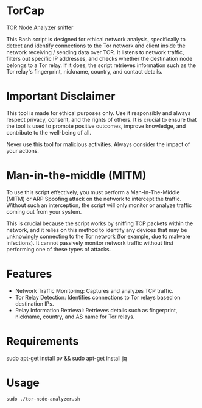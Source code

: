 # TorCap
TOR Node Analyzer sniffer

This Bash script is designed for ethical network analysis, specifically to detect and identify connections to the Tor network and client inside the network receiving / sending data over TOR. It listens to network traffic, filters out specific IP addresses, and checks whether the destination node belongs to a Tor relay. If it does, the script retrieves information such as the Tor relay's fingerprint, nickname, country, and contact details. 

# Important Disclaimer

This tool is made for ethical purposes only. Use it responsibly and always respect privacy, consent, and the rights of others. It is crucial to ensure that the tool is used to promote positive outcomes, improve knowledge, and contribute to the well-being of all.

Never use this tool for malicious activities. Always consider the impact of your actions.

# Man-in-the-middle (MITM)

To use this script effectively, you must perform a Man-In-The-Middle (MITM) or ARP Spoofing attack on the network to intercept the traffic. Without such an interception, the script will only monitor or analyze traffic coming out from your system.

This is crucial because the script works by sniffing TCP packets within the network, and it relies on this method to identify any devices that may be unknowingly connecting to the Tor network (for example, due to malware infections). It cannot passively monitor network traffic without first performing one of these types of attacks.

# Features
- Network Traffic Monitoring: Captures and analyzes TCP traffic.
- Tor Relay Detection: Identifies connections to Tor relays based on destination IPs.
- Relay Information Retrieval: Retrieves details such as fingerprint, nickname, country, and AS name for Tor relays.

# Requirements
sudo apt-get install pv && sudo apt-get install jq

# Usage
`sudo ./tor-node-analyzer.sh`
